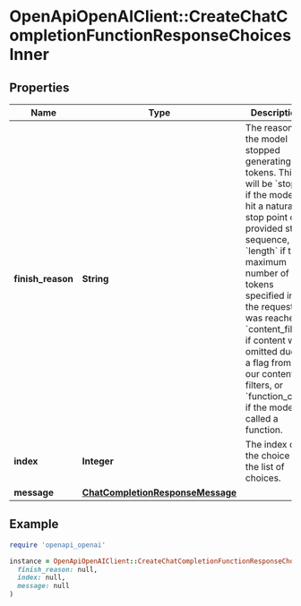 # OpenApiOpenAIClient::CreateChatCompletionFunctionResponseChoicesInner

## Properties

| Name | Type | Description | Notes |
| ---- | ---- | ----------- | ----- |
| **finish_reason** | **String** | The reason the model stopped generating tokens. This will be &#x60;stop&#x60; if the model hit a natural stop point or a provided stop sequence, &#x60;length&#x60; if the maximum number of tokens specified in the request was reached, &#x60;content_filter&#x60; if content was omitted due to a flag from our content filters, or &#x60;function_call&#x60; if the model called a function.  |  |
| **index** | **Integer** | The index of the choice in the list of choices. |  |
| **message** | [**ChatCompletionResponseMessage**](ChatCompletionResponseMessage.md) |  |  |

## Example

```ruby
require 'openapi_openai'

instance = OpenApiOpenAIClient::CreateChatCompletionFunctionResponseChoicesInner.new(
  finish_reason: null,
  index: null,
  message: null
)
```

